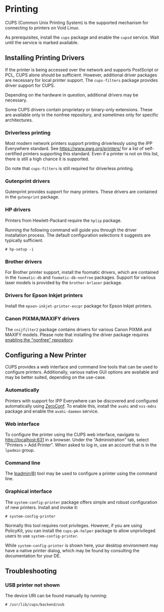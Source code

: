 # Printing

CUPS (Common Unix Printing System) is the supported mechanism for connecting to
printers on Void Linux.

As prerequisites, install the `cups` package and enable the `cupsd` service.
Wait until the service is marked available.

## Installing Printing Drivers

If the printer is being accessed over the network and supports PostScript or
PCL, CUPS alone should be sufficient. However, additional driver packages are
necessary for local printer support. The `cups-filters` package provides driver
support for CUPS.

Depending on the hardware in question, additional drivers may be necessary.

Some CUPS drivers contain proprietary or binary-only extensions. These are
available only in the nonfree repository, and sometimes only for specific
architectures.

### Driverless printing

Most modern network printers support printing driverlessly using the IPP
Everywhere standard. See <https://www.pwg.org/printers/> for a list of
self-certified printers supporting this standard. Even if a printer is not on
this list, there is still a high chance it is supported.

Do note that `cups-filters` is still required for driverless printing.

### Gutenprint drivers

Gutenprint provides support for many printers. These drivers are contained in
the `gutenprint` package.

### HP drivers

Printers from Hewlett-Packard require the `hplip` package.

Running the following command will guide you through the driver installation
process. The default configuration selections it suggests are typically
sufficient.

```
# hp-setup -i
```

### Brother drivers

For Brother printer support, install the foomatic drivers, which are contained
in the `foomatic-db` and `foomatic-db-nonfree` packages. Support for various
laser models is provided by the `brother-brlaser` package.

### Drivers for Epson Inkjet printers

Install the `epson-inkjet-printer-escpr` package for Epson Inkjet printers.

### Canon PIXMA/MAXIFY drivers

The `cnijfilter2` package contains drivers for various Canon PIXMA and MAXIFY
models. Please note that installing the driver package requires [enabling the
"nonfree" repository](../../xbps/repositories/index.md#nonfree).

## Configuring a New Printer

CUPS provides a web interface and command line tools that can be used to
configure printers. Additionally, various native GUI options are available and
may be better suited, depending on the use-case.

### Automatically

Printers with support for IPP Everywhere can be discovered and configured
automatically using [ZeroConf](http://www.zeroconf.org/). To enable this,
install the `avahi` and `nss-mdns` package and enable the `avahi-daemon`
service.

### Web interface

To configure the printer using the CUPS web interface, navigate to
<http://localhost:631> in a browser. Under the "Administration" tab, select
"Printers > Add Printer". When asked to log in, use an account that is in the
`lpadmin` group.

### Command line

The [lpadmin(8)](https://man.voidlinux.org/lpadmin.8) tool may be used to
configure a printer using the command line.

### Graphical interface

The `system-config-printer` package offers simple and robust configuration of
new printers. Install and invoke it:

```
# system-config-printer
```

Normally this tool requires root privileges. However, if you are using
PolicyKit, you can install the `cups-pk-helper` package to allow unprivileged
users to use `system-config-printer`.

While `system-config-printer` is shown here, your desktop environment may have a
native printer dialog, which may be found by consulting the documentation for
your DE.

## Troubleshooting

### USB printer not shown

The device URI can be found manually by running:

```
# /usr/lib/cups/backend/usb
```
